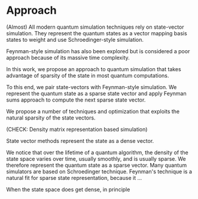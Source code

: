 # Approach

(Almost) All modern quantum simulation techniques rely on state-vector
simulation.  They represent the quantum states as a vector mapping
basis states to weight and use Schroedinger-style simulation.

Feynman-style simulation has also been explored but is considered a
poor approach because of its massive time complexity.

In this work, we propose an approach to quantum simulation that takes
advantage of sparsity of the state in most quantum computations.

To this end, we pair state-vectors with Feynman-style simulation.  We
represent the quantum state as a sparse state vector and apply Feynman
sums approach to compute the next sparse state vector.

We propose a number of techniques and optimization that exploits the
natural sparsity of the state vectors.




(CHECK: Density matrix representation based simulation)






State vector methods represent the state as a dense vector.

We notice that over the lifetime of a quantum algorithm, the density
of the state space varies over time, usually smoothly, and is usually
sparse.  We therefore represent the quantum state as a sparse vector.
Many quantum simulators are based on Schroedinger technique.
Feynman's technique is a natural fit for sparse state representation,
because it ...

When the state space does get dense, in principle 

